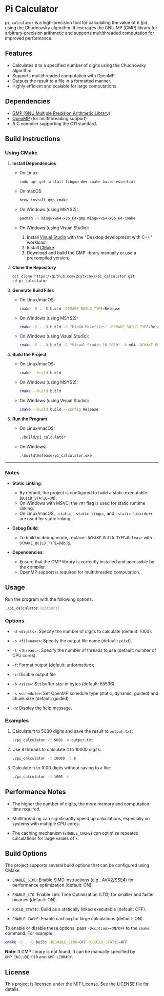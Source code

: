 # Pi Calculator

`pi_calculator` is a high-precision tool for calculating the value of π (pi) using the Chudnovsky algorithm. It leverages the GNU MP (GMP) library for arbitrary-precision arithmetic and supports multithreaded computation for improved performance.

## Features

- Calculates π to a specified number of digits using the Chudnovsky algorithm.
- Supports multithreaded computation with OpenMP.
- Outputs the result to a file in a formatted manner.
- Highly efficient and scalable for large computations.

## Dependencies

- [GMP (GNU Multiple Precision Arithmetic Library)](https://gmplib.org/)
- [OpenMP](https://www.openmp.org/) (for multithreading support)
- A C compiler supporting the C11 standard.

## Build Instructions

### Using CMake

1. **Install Dependencies**

   - On Linux:
     ```bash
     sudo apt-get install libgmp-dev cmake build-essential
     ```

   - On macOS:
     ```bash
     brew install gmp cmake
     ```

   - On Windows (using MSYS2):
     ```bash
     pacman -S mingw-w64-x86_64-gmp mingw-w64-x86_64-cmake
     ```

   - On Windows (using Visual Studio):
     1. Install [Visual Studio](https://visualstudio.microsoft.com/) with the "Desktop development with C++" workload.
     2. Install [CMake](https://cmake.org/download/).
     3. Download and build the GMP library manually or use a precompiled version.

2. **Clone the Repository**
   ```bash
   git clone https://github.com/Zcytxcbyz/pi_calculator.git
   cd pi_calculator
   ```

3. **Generate Build Files**
   - On Linux/macOS:
     ```bash
     cmake -S . -B build -DCMAKE_BUILD_TYPE=Release
     ```

   - On Windows (using MSYS2):
     ```bash
     cmake -S . -B build -G "MinGW Makefiles" -DCMAKE_BUILD_TYPE=Release
     ```

   - On Windows (using Visual Studio):
     ```bash
     cmake -S . -B build -G "Visual Studio 16 2019" -A x64 -DCMAKE_BUILD_TYPE=Release
     ```

4. **Build the Project**
   - On Linux/macOS:
     ```bash
     cmake --build build
     ```

   - On Windows (using MSYS2):
     ```bash
     cmake --build build
     ```

   - On Windows (using Visual Studio):
     ```bash
     cmake --build build --config Release
     ```

5. **Run the Program**
   - On Linux/macOS:
     ```bash
     ./build/pi_calculator
     ```

   - On Windows:
     ```bash
     .\build\Release\pi_calculator.exe
     ```

---

### Notes

- **Static Linking**:
  - By default, the project is configured to build a static executable (`BUILD_STATIC=ON`).
  - On Windows with MSVC, the `/MT` flag is used for static runtime linking.
  - On Linux/macOS, `-static`, `-static-libgcc`, and `-static-libstdc++` are used for static linking.

- **Debug Build**:
  - To build in debug mode, replace `-DCMAKE_BUILD_TYPE=Release` with `-DCMAKE_BUILD_TYPE=Debug`.

- **Dependencies**:
  - Ensure that the GMP library is correctly installed and accessible by the compiler.
  - OpenMP support is required for multithreaded computation.

## Usage

Run the program with the following options:

```bash
./pi_calculator [options]
```

### Options

- `-d <digits>`: Specify the number of digits to calculate (default: 1000).

- `-o <filename>`: Specify the output file name (default: pi.txt).

- `-t <threads>`: Specify the number of threads to use (default: number of CPU cores).

- `-f`: Format output (default: unformatted);

- `-c`: Disable output file

- `-b <size>`: Set buffer size in bytes (default: 65536)

- `-s <schedule>`: Set OpenMP schedule type (static, dynamic, guided) and chunk size (default: guided)

- `-h`: Display the help message.

### Examples

1. Calculate π to 5000 digits and save the result to `output.txt`:
    ```bash
    ./pi_calculator -d 5000 -o output.txt
    ```

2. Use 8 threads to calculate π to 10000 digits:
    ```bash
    ./pi_calculator -d 10000 -t 8
    ```

3. Calculate π to 1000 digits without saving to a file:
    ```bash
    ./pi_calculator -d 1000 -c
    ```

## Performance Notes

- The higher the number of digits, the more memory and computation time required.

- Multithreading can significantly speed up calculations, especially on systems with multiple CPU cores.

- The caching mechanism (`ENABLE_CACHE`) can optimize repeated calculations for large values of `k`.

## Build Options

The project supports several build options that can be configured using CMake:

- `ENABLE_SIMD`: Enable SIMD instructions (e.g., AVX2/SSE4) for performance optimization (default: ON).

- `ENABLE_LTO`: Enable Link Time Optimization (LTO) for smaller and faster binaries (default: ON).

- `BUILD_STATIC`: Build as a statically linked executable (default: OFF).

- `ENABLE_CACHE`: Enable caching for large calculations (default: ON).

To enable or disable these options, pass `-D<option>=ON/OFF` to the `cmake` command. For example:

```bash
cmake -S . -B build -DENABLE_SIMD=OFF -DBUILD_STATIC=OFF
```

**Note**: If GMP library is not found, it can be manually specified by `GMP_INCLUDE_DIR` and `GMP_LIBRARY`.

## License

This project is licensed under the MIT License. See the LICENSE file for details.

